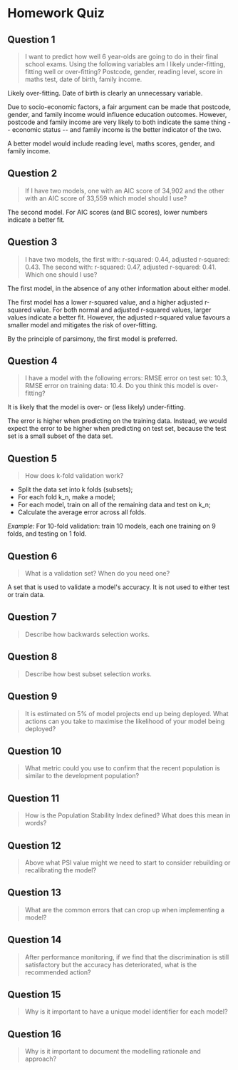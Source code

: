 # Homework Quiz

## Question 1
> I want to predict how well 6 year-olds are going to do in their final school exams. Using the following variables am I likely under-fitting, fitting well or over-fitting? Postcode, gender, reading level, score in maths test, date of birth, family income.

Likely over-fitting. Date of birth is clearly an unnecessary variable.

Due to socio-economic factors, a fair argument can be made that postcode, gender, and family income would influence education outcomes. However, postcode and family income are very likely to both indicate the same thing -- economic status -- and family income is the better indicator of the two.

A better model would include reading level, maths scores, gender, and family income.

## Question 2
> If I have two models, one with an AIC score of 34,902 and the other with an AIC score of 33,559 which model should I use?

The second model. For AIC scores (and BIC scores), lower numbers indicate a better fit.

## Question 3
> I have two models, the first with: r-squared: 0.44, adjusted r-squared: 0.43. The second with: r-squared: 0.47, adjusted r-squared: 0.41. Which one should I use?

The first model, in the absence of any other information about either model.

The first model has a lower r-squared value, and a higher adjusted r-squared value. For both normal and adjusted r-squared values, larger values indicate a better fit. However, the adjusted r-squared value favours a smaller model and mitigates the risk of over-fitting.

By the principle of parsimony, the first model is preferred.

## Question 4
> I have a model with the following errors: RMSE error on test set: 10.3, RMSE error on training data: 10.4. Do you think this model is over-fitting?

It is likely that the model is over- or (less likely) under-fitting.

The error is higher when predicting on the training data. Instead, we would expect the error to be higher when predicting on test set, because the test set is a small subset of the data set.

## Question 5
> How does k-fold validation work?

- Split the data set into k folds (subsets);
- For each fold k_n, make a model;
- For each model, train on all of the remaining data and test on k_n;
- Calculate the average error across all folds.

*Example:*  For 10-fold validation: train 10 models, each one training on 9 folds, and testing on 1 fold.

## Question 6
> What is a validation set? When do you need one?

A set that is used to validate a model's accuracy. It is not used to either test or train data.

## Question 7
> Describe how backwards selection works.

## Question 8
> Describe how best subset selection works.

## Question 9
> It is estimated on 5% of model projects end up being deployed. What actions can you take to maximise the likelihood of your model being deployed?

## Question 10
> What metric could you use to confirm that the recent population is similar to the development population?

## Question 11
> How is the Population Stability Index defined? What does this mean in words?

## Question 12
> Above what PSI value might we need to start to consider rebuilding or recalibrating the model?

## Question 13
> What are the common errors that can crop up when implementing a model?

## Question 14
> After performance monitoring, if we find that the discrimination is still satisfactory but the accuracy has deteriorated, what is the recommended action?

## Question 15
> Why is it important to have a unique model identifier for each model?

## Question 16
> Why is it important to document the modelling rationale and approach?
